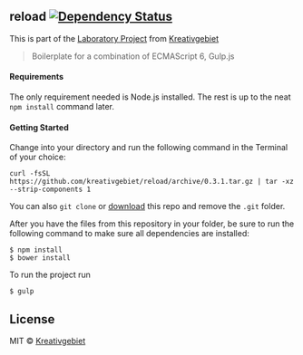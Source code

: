 ## reload [![Dependency Status](https://david-dm.org/kreativgebiet/reload/dev-status.svg)](https://david-dm.org/kreativgebiet/reload)

This is part of the [Laboratory Project](http://labs.kreativgebiet.com) from [Kreativgebiet](http://kreativgebiet.com)

> Boilerplate for a combination of ECMAScript 6, Gulp.js

#### Requirements

The only requirement needed is Node.js installed. The rest is up to the neat `npm install` command later.

#### Getting Started
Change into your directory and run the following command in the Terminal of your choice:

```
curl -fsSL https://github.com/kreativgebiet/reload/archive/0.3.1.tar.gz | tar -xz --strip-components 1
```

You can also `git clone` or [download](https://github.com/kreativgebiet/reload/archive/0.3.1.zip) this repo and remove the `.git` folder.

After you have the files from this repository in your folder, be sure to run the following command to make sure all dependencies are installed:

```
$ npm install
$ bower install
```

To run the project run

```
$ gulp
```

## License

MIT © [Kreativgebiet](http://kreativgebiet.com)
